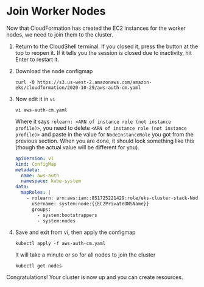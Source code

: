 # Join Worker Nodes

Now that CloudFormation has created the EC2 instances for the worker nodes, we need to join them to the cluster.

1. Return to the CloudShell terminal. If you closed it, press the button at the top to reopen it. If it tells you the session is closed due to inactivity, hit Enter to restart it.
1. Download the node configmap

    ```
    curl -O https://s3.us-west-2.amazonaws.com/amazon-eks/cloudformation/2020-10-29/aws-auth-cm.yaml
    ```
1. Now edit it in `vi`

    ```
    vi aws-auth-cm.yaml
    ```

    Where it says `rolearn: <ARN of instance role (not instance profile)>`, you need to delete `<ARN of instance role (not instance profile)>` and paste in the value for `NodeInstanceRole` you got from the previous section. When you are done, it should look something like this (though the actual value will be different for you).

    ```yaml
    apiVersion: v1
    kind: ConfigMap
    metadata:
      name: aws-auth
      namespace: kube-system
    data:
      mapRoles: |
        - rolearn: arn:aws:iam::851725221429:role/eks-cluster-stack-NodeInstanceRole-8OYkncRSa4gA
          username: system:node:{{EC2PrivateDNSName}}
          groups:
            - system:bootstrappers
            - system:nodes
    ```

1. Save and exit from vi, then apply the configmap

    ```
    kubectl apply -f aws-auth-cm.yaml
    ```

    It will take a minute or so for all nodes to join the cluster

    ```
    kubectl get nodes
    ```

Congratulations! Your cluster is now up and you can create resources.

